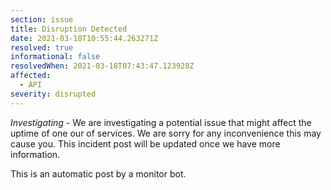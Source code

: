 ```yaml
---
section: issue
title: Disruption Detected
date: 2021-03-18T10:55:44.263271Z
resolved: true
informational: false
resolvedWhen: 2021-03-18T07:43:47.123928Z
affected:
  - API
severity: disrupted
---
```

*Investigating* - We are investigating a potential issue that might affect the uptime of one our of services. We are sorry for any inconvenience this may cause you. This incident post will be updated once we have more information.

This is an automatic post by a monitor bot.
        